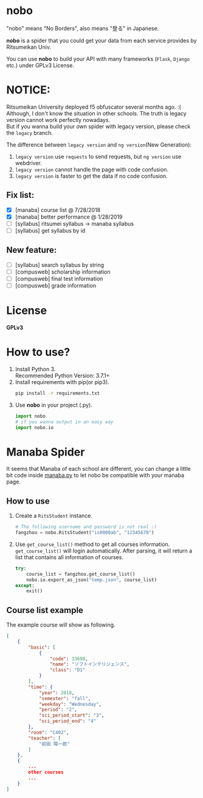 # nobo
"nobo" means "No Borders", also means "登る" in Japanese.

**nobo** is a spider that you could get your data from each service provides by Ritsumeikan Univ.

You can use **nobo** to build your API with many frameworks (`Flask`, `Django` etc.) under GPLv3 License.

# NOTICE:
Ritsumeikan University deployed f5 obfuscator several months ago. :(  
Although, I don't know the situation in other schools. The truth is legacy version cannot work perfectly nowadays.  
But if you wanna build your own spider with legacy version, please check the `legacy` branch.

The difference between `legacy version` and `ng version`(New Generation):  
1. `legacy version` use `requests` to send requests, but `ng version` use webdriver.
2. `legacy version` cannot handle the page with code confusion.
3. `legacy version` is faster to get the data if no code confusion.

## Fix list:
- [x] [manaba] course list @ 7/28/2018
- [x] [manaba] better performance @ 1/28/2019
- [ ] [syllabus] ritsumei syllabus -> manaba syllabus
- [ ] [syllabus] get syllabus by id

## New feature:
- [ ] [syllabus] search syllabus by string
- [ ] [compusweb] scholarship information
- [ ] [compusweb] final test information
- [ ] [compusweb] grade information

# License
__GPLv3__

# How to use?
1. Install Python 3.  
Recommended Python Version: 3.7.1+  
2. Install requirements with pip(or pip3).  
    ```bash
    pip install -r requirements.txt
    ```
3. Use **nobo** in your project (.py).
    ```python
    import nobo
    # if you wanna output in an easy way
    import nobo.io
    ```

# Manaba Spider
It seems that Manaba of each school are different, you can change a little bit code inside [manaba.py](manaba.py) to let nobo be compatible with your manaba page.

## How to use
1. Create a `RitsStudent` instance.

    ```python
    # The following username and password is not real :)
    fangzhou = nobo.RitsStudent("is0000ab", "12345678")
    ```

2. Use `get_course_list()` method to get all courses information.  
`get_course_list()` will login automatically. After parsing, it will return a list that contains all information of courses.

    ```python
    try:
        course_list = fangzhou.get_course_list()
        nobo.io.export_as_json("temp.json", course_list)
    except:
        exit()
    ```

## Course list example
The example course will show as following.

```json
[
    {
        "basic": [
            {
                "code": 33698,
                "name": "ソフトインテリジェンス",
                "class": "D1"
            }
        ],
        "time": {
            "year": 2018,
            "semester": "fall",
            "weekday": "Wednesday",
            "period": "2",
            "sci_period_start": "3",
            "sci_period_end": "4"
        },
        "room": "C402",
        "teacher": [
            "前田 陽一郎"
        ]
    },
    {
        ...
        other courses
        ...
    }
]
```